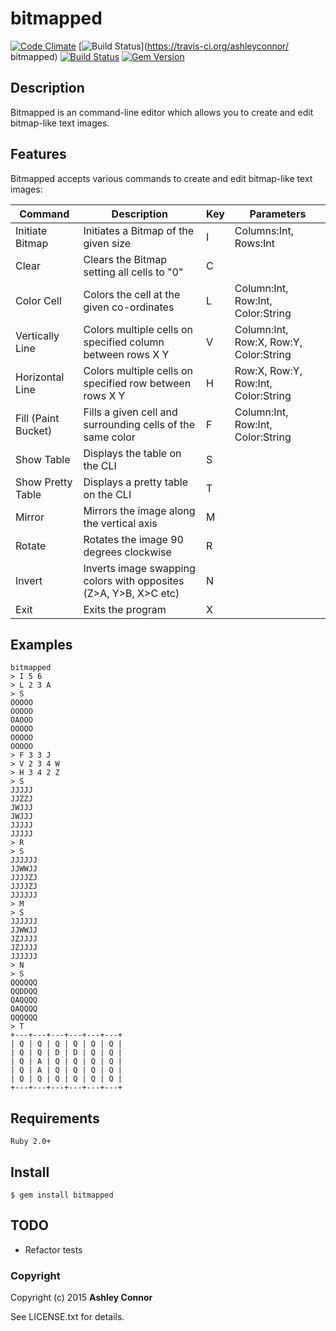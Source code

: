 # bitmapped

[![Code Climate](https://codeclimate.com/github/ashleyconnor/bitmapped/badges/gpa.svg)](https://codeclimate.com/github/ashleyconnor/bitmapped) [![Build Status](https://travis-ci.org/ashleyconnor/bitmapped.svg)](https://travis-ci.org/ashleyconnor/
bitmapped) [![Build Status](https://drone.io/github.com/ashleyconnor/bitmapped/status.png)](https://drone.io/github.com/ashleyconnor/bitmapped/latest) [![Gem Version](https://badge.fury.io/rb/bitmapped.svg)](http://badge.fury.io/rb/bitmapped)

## Description

Bitmapped is an command-line editor which allows you to create and edit bitmap-like text images.

## Features

Bitmapped accepts various commands to create and edit bitmap-like text images:

| Command             | Description                                                | Key | Parameters                             |
|---------------------|------------------------------------------------------------|-----|----------------------------------------|
| Initiate Bitmap     | Initiates a Bitmap of the given size                       | I   | Columns:Int, Rows:Int                  |
| Clear               | Clears the Bitmap setting all cells to "0"                 | C   |                                        |
| Color Cell          | Colors the cell at the given co-ordinates                  | L   | Column:Int, Row:Int, Color:String      |
| Vertically Line     | Colors multiple cells on specified column between rows X Y | V   | Column:Int, Row:X, Row:Y, Color:String |
| Horizontal Line     | Colors multiple cells on specified row between rows X Y    | H   | Row:X, Row:Y, Row:Int, Color:String    |
| Fill (Paint Bucket) | Fills a given cell and surrounding cells of the same color | F   | Column:Int, Row:Int, Color:String      |
| Show Table      | Displays the table on the CLI                                   | S   |                                        |
| Show Pretty Table      | Displays a pretty table on the CLI                                   | T   |                                        |
| Mirror          | Mirrors the image along the vertical axis                       | M   |                                        |
| Rotate          | Rotates the image 90 degrees clockwise                          | R   |                                        |
| Invert          | Inverts image swapping colors with opposites (Z>A, Y>B, X>C etc)| N   |                                        |
| Exit                | Exits the program                                          | X   |                                        |


## Examples
    bitmapped
    > I 5 6
    > L 2 3 A
    > S
    OOOOO
    OOOOO
    OAOOO
    OOOOO
    OOOOO
    OOOOO
    > F 3 3 J
    > V 2 3 4 W
    > H 3 4 2 Z
    > S
    JJJJJ
    JJZZJ
    JWJJJ
    JWJJJ
    JJJJJ
    JJJJJ
    > R
    > S
    JJJJJJ
    JJWWJJ
    JJJJZJ
    JJJJZJ
    JJJJJJ
    > M
    > S
    JJJJJJ
    JJWWJJ
    JZJJJJ
    JZJJJJ
    JJJJJJ
    > N
    > S
    QQQQQQ
    QQDDQQ
    QAQQQQ
    QAQQQQ
    QQQQQQ
    > T
    +---+---+---+---+---+---+
    | Q | Q | Q | Q | Q | Q |
    | Q | Q | D | D | Q | Q |
    | Q | A | Q | Q | Q | Q |
    | Q | A | Q | Q | Q | Q |
    | Q | Q | Q | Q | Q | Q |
    +---+---+---+---+---+---+

## Requirements
    Ruby 2.0+
## Install

    $ gem install bitmapped

## TODO

* Refactor tests

### Copyright

Copyright (c) 2015 **Ashley Connor**

See LICENSE.txt for details.